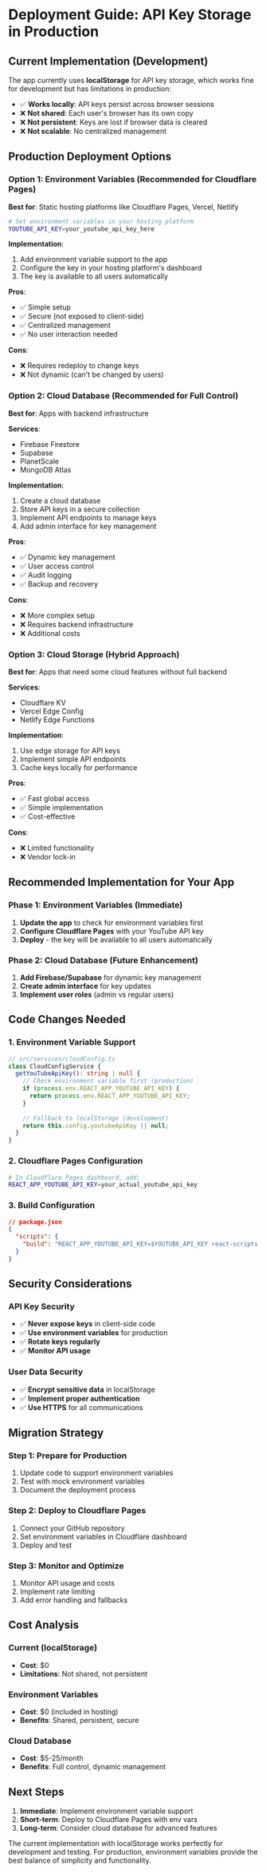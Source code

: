 # Deployment Guide: API Key Storage in Production

## Current Implementation (Development)

The app currently uses **localStorage** for API key storage, which works fine for development but has limitations in production:

- ✅ **Works locally**: API keys persist across browser sessions
- ❌ **Not shared**: Each user's browser has its own copy
- ❌ **Not persistent**: Keys are lost if browser data is cleared
- ❌ **Not scalable**: No centralized management

## Production Deployment Options

### Option 1: Environment Variables (Recommended for Cloudflare Pages)

**Best for**: Static hosting platforms like Cloudflare Pages, Vercel, Netlify

```bash
# Set environment variables in your hosting platform
YOUTUBE_API_KEY=your_youtube_api_key_here
```

**Implementation**:
1. Add environment variable support to the app
2. Configure the key in your hosting platform's dashboard
3. The key is available to all users automatically

**Pros**:
- ✅ Simple setup
- ✅ Secure (not exposed to client-side)
- ✅ Centralized management
- ✅ No user interaction needed

**Cons**:
- ❌ Requires redeploy to change keys
- ❌ Not dynamic (can't be changed by users)

### Option 2: Cloud Database (Recommended for Full Control)

**Best for**: Apps with backend infrastructure

**Services**:
- Firebase Firestore
- Supabase
- PlanetScale
- MongoDB Atlas

**Implementation**:
1. Create a cloud database
2. Store API keys in a secure collection
3. Implement API endpoints to manage keys
4. Add admin interface for key management

**Pros**:
- ✅ Dynamic key management
- ✅ User access control
- ✅ Audit logging
- ✅ Backup and recovery

**Cons**:
- ❌ More complex setup
- ❌ Requires backend infrastructure
- ❌ Additional costs

### Option 3: Cloud Storage (Hybrid Approach)

**Best for**: Apps that need some cloud features without full backend

**Services**:
- Cloudflare KV
- Vercel Edge Config
- Netlify Edge Functions

**Implementation**:
1. Use edge storage for API keys
2. Implement simple API endpoints
3. Cache keys locally for performance

**Pros**:
- ✅ Fast global access
- ✅ Simple implementation
- ✅ Cost-effective

**Cons**:
- ❌ Limited functionality
- ❌ Vendor lock-in

## Recommended Implementation for Your App

### Phase 1: Environment Variables (Immediate)

1. **Update the app** to check for environment variables first
2. **Configure Cloudflare Pages** with your YouTube API key
3. **Deploy** - the key will be available to all users automatically

### Phase 2: Cloud Database (Future Enhancement)

1. **Add Firebase/Supabase** for dynamic key management
2. **Create admin interface** for key updates
3. **Implement user roles** (admin vs regular users)

## Code Changes Needed

### 1. Environment Variable Support

```typescript
// src/services/cloudConfig.ts
class CloudConfigService {
  getYouTubeApiKey(): string | null {
    // Check environment variable first (production)
    if (process.env.REACT_APP_YOUTUBE_API_KEY) {
      return process.env.REACT_APP_YOUTUBE_API_KEY;
    }
    
    // Fallback to localStorage (development)
    return this.config.youtubeApiKey || null;
  }
}
```

### 2. Cloudflare Pages Configuration

```bash
# In Cloudflare Pages dashboard, add:
REACT_APP_YOUTUBE_API_KEY=your_actual_youtube_api_key
```

### 3. Build Configuration

```json
// package.json
{
  "scripts": {
    "build": "REACT_APP_YOUTUBE_API_KEY=$YOUTUBE_API_KEY react-scripts build"
  }
}
```

## Security Considerations

### API Key Security
- ✅ **Never expose keys** in client-side code
- ✅ **Use environment variables** for production
- ✅ **Rotate keys regularly**
- ✅ **Monitor API usage**

### User Data Security
- ✅ **Encrypt sensitive data** in localStorage
- ✅ **Implement proper authentication**
- ✅ **Use HTTPS** for all communications

## Migration Strategy

### Step 1: Prepare for Production
1. Update code to support environment variables
2. Test with mock environment variables
3. Document the deployment process

### Step 2: Deploy to Cloudflare Pages
1. Connect your GitHub repository
2. Set environment variables in Cloudflare dashboard
3. Deploy and test

### Step 3: Monitor and Optimize
1. Monitor API usage and costs
2. Implement rate limiting
3. Add error handling and fallbacks

## Cost Analysis

### Current (localStorage)
- **Cost**: $0
- **Limitations**: Not shared, not persistent

### Environment Variables
- **Cost**: $0 (included in hosting)
- **Benefits**: Shared, persistent, secure

### Cloud Database
- **Cost**: $5-25/month
- **Benefits**: Full control, dynamic management

## Next Steps

1. **Immediate**: Implement environment variable support
2. **Short-term**: Deploy to Cloudflare Pages with env vars
3. **Long-term**: Consider cloud database for advanced features

The current implementation with localStorage works perfectly for development and testing. For production, environment variables provide the best balance of simplicity and functionality.
